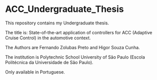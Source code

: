 # ACC_Undergraduate_Thesis
This repository contains my Undergraduate thesis.  

The title is: State-of-the-art application of controllers for ACC (Adaptive Cruise Control) in the automotive context.  

The Authors are Fernando Zolubas Preto and Higor Souza Cunha. 

The institution is Polytechnic School University of São Paulo (Escola Politécnica da Universidade de São Paulo).

Only available in Portuguese.
